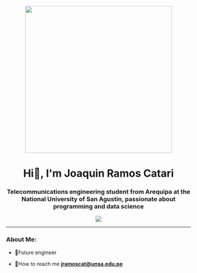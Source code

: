 <div id="header" align="center">
 <img src="https://micarrerauniversitaria.com/wp-content/uploads/2018/02/ingenieria-de-telecomunicaciones-4.jpg" width="400" >
 <h1 align="center">Hi👋, I'm Joaquin Ramos Catari
 <h3 align="center">Telecommunications engineering student from Arequipa at the National University of San Agustin, passionate about programming and data science
 </div>
  
<div id="badges" align="center">
  <a href="https://www.linkedin.com/in/joaqu%C3%ADn-ramos-605a54173/" target="_blank">
    <img src="https://img.shields.io/badge/Linked-in-blue">  
  </a> 
</div>

---
  
### About Me:

- 📕Future engineer

- 📧How to reach me **jramoscat@unsa.edu.pe**
